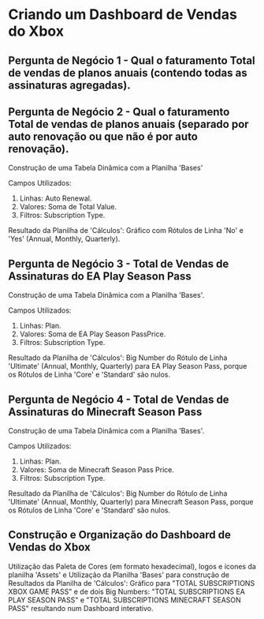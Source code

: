 #  Criando um Dashboard de Vendas do Xbox

## Pergunta de Negócio 1 - Qual o faturamento Total de vendas de planos anuais (contendo todas as assinaturas agregadas).

## Pergunta de Negócio 2 - Qual o faturamento Total de vendas de planos anuais (separado por auto renovação ou que não é por auto renovação).

Construção de uma Tabela Dinâmica com a Planilha 'Bases'

Campos Utilizados:

1. Linhas: Auto Renewal.
2. Valores: Soma de Total Value.
3. Filtros: Subscription Type.

Resultado da Planilha de 'Cálculos': Gráfico com Rótulos de Linha 'No' e 'Yes' (Annual, Monthly, Quarterly).


## Pergunta de Negócio 3 - Total de Vendas de Assinaturas do EA Play Season Pass

Construção de uma Tabela Dinâmica com a Planilha 'Bases'.

Campos Utilizados:

1. Linhas: Plan.
2. Valores: Soma de EA Play Season PassPrice.
3. Filtros: Subscription Type.

Resultado da Planilha de 'Cálculos': Big Number do Rótulo de Linha 'Ultimate' (Annual, Monthly, Quarterly) para EA Play Season Pass, porque os Rótulos de Linha 'Core' e 'Standard' são nulos.

## Pergunta de Negócio 4 - Total de Vendas de Assinaturas do Minecraft Season Pass

Construção de uma Tabela Dinâmica com a Planilha 'Bases'.

Campos Utilizados:

1. Linhas: Plan.
2. Valores: Soma de Minecraft Season Pass Price.
3. Filtros: Subscription Type.
   
Resultado da Planilha de 'Cálculos': Big Number do Rótulo de Linha 'Ultimate' (Annual, Monthly, Quarterly) para Minecraft Season Pass, porque os Rótulos de Linha 'Core' e 'Standard' são nulos.


## Construção e Organização do Dashboard de Vendas do Xbox

Utilização das Paleta de Cores (em formato hexadecimal), logos e ícones da planilha 'Assets' e Utilização da Planilha 'Bases' para construção de Resultados da Planilha de 'Cálculos': Gráfico para "TOTAL SUBSCRIPTIONS XBOX GAME PASS" e de dois Big Numbers: "TOTAL SUBSCRIPTIONS EA PLAY SEASON PASS" e "TOTAL SUBSCRIPTIONS MINECRAFT SEASON PASS" resultando num Dashboard interativo.


 
